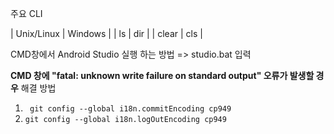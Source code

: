주요 CLI

| Unix/Linux | Windows |
| ls         |   dir   |
| clear      |   cls   |


CMD창에서 Android Studio 실행 하는 방법
=> studio.bat 입력


**CMD 창에 "fatal: unknown write failure on standard output" 오류가 발생할 경우**
해결 방법
1. ``` git config --global i18n.commitEncoding cp949```
2. ```git config --global i18n.logOutEncoding cp949```